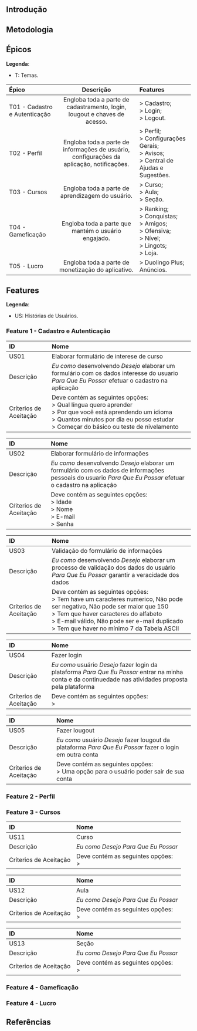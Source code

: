## Introdução

## Metodologia

## Épicos

**Legenda**:

* T: Temas.

| **Épico** | **Descrição** | **Features** |
|:----------|:-------------:|:-------------|
| T01 - Cadastro e Autenticação | Engloba toda a parte de cadastramento, login, lougout e chaves de acesso. | > Cadastro; </br> > Login; </br> > Logout. |
| T02 - Perfil | Engloba toda a parte de informações de usuário, configurações da aplicação, notificações. | > Perfil; </br> > Configurações Gerais; </br> > Avisos; </br> > Central de Ajudas e Sugestões.  |
| T03 - Cursos | Engloba toda a parte de aprendizagem do usuário. | > Curso; </br> > Aula; </br> > Seção. |
| T04 - Gameficação | Engloba toda a parte que mantém o usuário engajado. | > Ranking; </br> > Conquistas; </br> > Amigos; </br> > Ofensiva; </br> > Nível; </br> > Lingots; </br> > Loja. |
| T05 - Lucro | Engloba toda a parte de monetização do aplicativo. | > Duolingo Plus; </br> Anúncios. |

## Features

**Legenda**:

* US: Histórias de Usuários.

### Feature 1 - Cadastro e Autenticação

| **ID** | **Nome** |
|:-------|:---------|
| US01 | Elaborar formulário de interese de curso |
| Descrição | _Eu como_ desenvolvendo _Desejo_ elaborar um formulário com os dados interesse do usuario _Para Que Eu Possar_ efetuar o cadastro na aplicação |
| Críterios de Aceitação| Deve contém as seguintes opções: </br> > Qual língua quero aprender </br> > Por que você está aprendendo um idioma </br> > Quantos minutos por dia eu posso estudar </br> > Começar do básico ou teste de nivelamento </br> |

| **ID** | **Nome** |
|:-------|:---------|
| US02 | Elaborar formulário de informações |
| Descrição | _Eu como_ desenvolvendo _Desejo_ elaborar um formulário com os dados de informações pessoais do usuario _Para Que Eu Possar_ efetuar o cadastro na aplicação |
| Cŕiterios de Aceitação| Deve contém as seguintes opções: </br> > Idade </br> > Nome </br> > E-mail </br> > Senha </br> |

| **ID** | **Nome** |
|:-------|:---------|
| US03 | Validação do formulário de informações |
| Descrição | _Eu como_ desenvolvendo _Desejo_ elaborar um processo de validação dos dados do usuário _Para Que Eu Possar_ garantir a veracidade dos dados |
| Críterios de Aceitação| Deve contém as seguintes opções: </br> > Tem have um caracteres numerico, Não pode ser negativo,  Não pode ser maior que 150 </br> > Tem que haver caracteres do alfabeto </br> > E-mail válido, Não pode ser e-mail duplicado </br> > Tem que haver no mínimo 7 da Tabela ASCII </br> |

| **ID** | **Nome** |
|:-------|:---------|
| US04 | Fazer login |
| Descrição | _Eu como_ usuário _Desejo_ fazer login da plataforma _Para Que Eu Possar_ entrar na minha conta e da continuedade nas atividades proposta pela plataforma |
| Críterios de Aceitação| Deve contém as seguintes opções: </br> >  </br> |

| **ID** | **Nome** |
|:-------|:---------|
| US05 | Fazer lougout |
| Descrição | _Eu como_ usuário _Desejo_ fazer lougout da plataforma _Para Que Eu Possar_ fazer o login em outra conta |
| Críterios de Aceitação| Deve contém as seguintes opções: </br> > Uma opção para o usuário poder sair de sua conta  </br> |

### Feature 2 - Perfil

### Feature 3 - Cursos

| **ID** | **Nome** |
|:-------|:---------|
| US11 | Curso |
| Descrição | _Eu como_  _Desejo_  _Para Que Eu Possar_  |
| Críterios de Aceitação| Deve contém as seguintes opções: </br> >  </br> |

| **ID** | **Nome** |
|:-------|:---------|
| US12 | Aula |
| Descrição | _Eu como_  _Desejo_  _Para Que Eu Possar_  |
| Críterios de Aceitação| Deve contém as seguintes opções: </br> >  </br> |

| **ID** | **Nome** |
|:-------|:---------|
| US13 | Seção |
| Descrição | _Eu como_  _Desejo_  _Para Que Eu Possar_  |
| Críterios de Aceitação| Deve contém as seguintes opções: </br> >  </br> |

### Feature 4 - Gameficação

### Feature 4 - Lucro

## Referências
